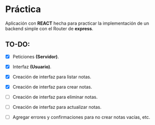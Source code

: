# Práctica

Aplicación con **REACT** hecha para practicar la implementación de un backend simple con el Router de **express**.

## TO-DO:

- [x] Peticiones **(Servidor)**.

- [x] Interfaz **(Usuario)**.

- [x] Creación de interfaz para listar notas.

- [x] Creación de interfaz para crear notas.

- [ ] Creación de interfaz para eliminar notas.

- [ ] Creación de interfaz para actualizar notas.

- [ ] Agregar errores y confirmaciones para no crear notas vacías, etc.
